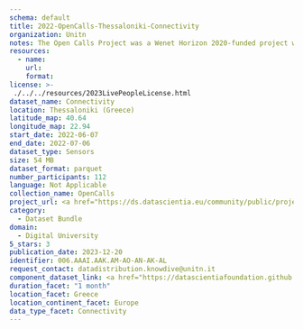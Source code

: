 ```yaml
---
schema: default
title: 2022-OpenCalls-Thessaloniki-Connectivity
organization: Unitn
notes: The Open Calls Project was a Wenet Horizon 2020-funded project with the goal of developing a diversity-aware, machine-mediated paradigm for social interactions. It collected information on the diversity and social contribution activities of the students at the University of Thessaly (UTH) in Greece. The purpose of this research was to gather and study the diversity of students (in terms of subject and level of study, age, gender, personality traits, moral and social values, beliefs, and attitudes towards others and life) participating in social contribution activities. The i-Log application was used to collect sensor data and time diaries from participants over the course of the study. Two questionnaires were also administered to respondents to gather demographic, profiling data, and student career information.
resources:
  - name: 
    url: 
    format: 
license: >-
 ./../../resources/2023LivePeopleLicense.html
dataset_name: Connectivity
location: Thessaloniki (Greece)
latitude_map: 40.64
longitude_map: 22.94
start_date: 2022-06-07
end_date: 2022-07-06
dataset_type: Sensors
size: 54 MB
dataset_format: parquet
number_participants: 112
language: Not Applicable
collection_name: OpenCalls
project_url: <a href="https://ds.datascientia.eu/community/public/projects/1e465a20-1650-42f7-88d4-d7b1b8ed6bb4">https://ds.datascientia.eu/community/public/projects/1e465a20-1650-42f7-88d4-d7b1b8ed6bb4</a>
category: 
  - Dataset Bundle
domain: 
  - Digital University
5_stars: 3
publication_date: 2023-12-20
identifier: 006.AAAI.AAK.AM-AO-AN-AK-AL
request_contact: datadistribution.knowdive@unitn.it
component_dataset_link: <a href="https://datascientiafoundation.github.io/LivePeople/datasets/2022-OC2-Thessaloniki-Bluetooth%20Low%20Energy%20Event/">2022-OC2-Thessaloniki-Bluetooth Low Energy Event</a>, <a href="https://datascientiafoundation.github.io/LivePeople/datasets/2022-OC2-Thessaloniki-Bluetooth%20Normal%20Event/">2022-OC2-Thessaloniki-Bluetooth Normal Event</a>, <a href="https://datascientiafoundation.github.io/LivePeople/datasets/2022-OC2-Thessaloniki-Cellular%20Network/">2022-OC2-Thessaloniki-Cellular Network</a>, <a href="https://datascientiafoundation.github.io/LivePeople/datasets/2022-OC2-Thessaloniki-Wifi%20Event/">2022-OC2-Thessaloniki-Wifi Event</a>, <a href="https://datascientiafoundation.github.io/LivePeople/datasets/2022-OC2-Thessaloniki-Wifi%20Networks%20Event/">2022-OC2-Thessaloniki-Wifi Networks Event</a>
duration_facet: "1 month"
location_facet: Greece
location_continent_facet: Europe
data_type_facet: Connectivity
---
```

